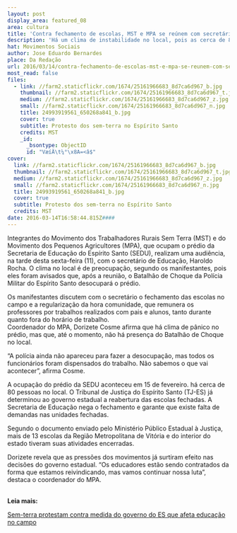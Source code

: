 ```yaml
---
layout: post
display_area: featured_08
area: cultura
title: 'Contra fechamento de escolas, MST e MPA se reúnem com secretário de Educação no ES'
description: 'Há um clima de instabilidade no local, pois as cerca de 80 pessoas que ocupam o prédio foram avisadas que a Polícia'
hat: Movimentos Sociais
author: Jose Eduardo Bernardes
place: Da Redação
url: 2016/03/14/contra-fechamento-de-escolas-mst-e-mpa-se-reunem-com-secretario-de-educacao-no-es/
most_read: false
files:
  - link: //farm2.staticflickr.com/1674/25161966683_8d7ca6d967_b.jpg
    thumbnail: //farm2.staticflickr.com/1674/25161966683_8d7ca6d967_t.jpg
    medium: //farm2.staticflickr.com/1674/25161966683_8d7ca6d967_z.jpg
    small: //farm2.staticflickr.com/1674/25161966683_8d7ca6d967_n.jpg
    title: 24993919561_650268a841_b.jpg
    cover: true
    subtitle: Protesto dos sem-terra no Espírito Santo
    credits: MST
    _id:
      _bsontype: ObjectID
      id: "VæíÄ\t¼°\x8A=<â$"
cover:
  link: //farm2.staticflickr.com/1674/25161966683_8d7ca6d967_b.jpg
  thumbnail: //farm2.staticflickr.com/1674/25161966683_8d7ca6d967_t.jpg
  medium: //farm2.staticflickr.com/1674/25161966683_8d7ca6d967_z.jpg
  small: //farm2.staticflickr.com/1674/25161966683_8d7ca6d967_n.jpg
  title: 24993919561_650268a841_b.jpg
  cover: true
  subtitle: Protesto dos sem-terra no Espírito Santo
  credits: MST
date: 2016-03-14T16:58:44.815Z####
---
```

<p>Integrantes do Movimento dos Trabalhadores Rurais Sem Terra (MST) e do Movimento dos Pequenos Agricultores (MPA), que ocupam o pr&eacute;dio da Secretaria de Educa&ccedil;&atilde;o do Esp&iacute;rito Santo (SEDU), realizam uma audi&ecirc;ncia, na tarde desta sexta-feira (11), com o secret&aacute;rio de Educa&ccedil;&atilde;o, Haroldo Rocha. O clima no local &eacute; de preocupa&ccedil;&atilde;o, segundo os manifestantes, pois eles foram avisados que, ap&oacute;s a reuni&atilde;o, o Batalh&atilde;o de Choque da Pol&iacute;cia Militar do Esp&iacute;rito Santo desocupar&aacute; o pr&eacute;dio.&nbsp;</p>

<p>Os manifestantes discutem com o secret&aacute;rio o fechamento das escolas no campo e a regulariza&ccedil;&atilde;o da hora comunidade, que remunera os professores por trabalhos realizados com pais e alunos, tanto durante quanto fora do hor&aacute;rio de trabalho.<br />
Coordenador do MPA, Dorizete Cosme afirma que h&aacute; clima de p&acirc;nico no pr&eacute;dio, mas que, at&eacute; o momento, n&atilde;o h&aacute; presen&ccedil;a do Batalh&atilde;o de Choque no local.</p>

<p>&ldquo;A pol&iacute;cia ainda n&atilde;o apareceu para fazer a desocupa&ccedil;&atilde;o, mas todos os funcion&aacute;rios foram dispensados do trabalho. N&atilde;o sabemos o que vai acontecer&rdquo;, afirma Cosme.</p>

<p>A ocupa&ccedil;&atilde;o do pr&eacute;dio da SEDU aconteceu em 15 de fevereiro. h&aacute; cerca de 80 pessoas no local. O Tribunal de Justi&ccedil;a do Esp&iacute;rito Santo (TJ-ES) j&aacute; determinou ao governo estadual a reabertura das escolas fechadas. A Secretaria de Educa&ccedil;&atilde;o nega o fechamento e garante que existe falta de demandas nas unidades fechadas.</p>

<p>Segundo o documento enviado pelo Minist&eacute;rio P&uacute;blico Estadual &agrave; Justi&ccedil;a, mais de 13 escolas da Regi&atilde;o Metropolitana de Vit&oacute;ria e do interior do estado tiveram suas atividades encerradas.</p>

<p>Dorizete revela que as press&otilde;es dos movimentos j&aacute; surtiram efeito nas decis&otilde;es do governo estadual. &ldquo;Os educadores est&atilde;o sendo contratados da forma que estamos reivindicando, mas vamos continuar nossa luta&rdquo;, destaca o coordenador do MPA.&nbsp;</p>

<p><br />
<strong>Leia mais:</strong></p>

<p><a href="http://www.brasildefato.com.br/node/34083">Sem-terra protestam contra medida do governo do ES que afeta educa&ccedil;&atilde;o no campo</a></p>

